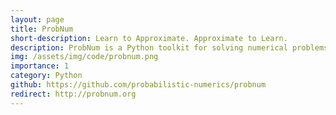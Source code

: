 ```yaml
---
layout: page
title: ProbNum
short-description: Learn to Approximate. Approximate to Learn.
description: ProbNum is a Python toolkit for solving numerical problems in linear algebra, optimization, quadrature and differential equations. ProbNum solvers not only estimate the solution of the numerical problem, but also its uncertainty (numerical error) which arises from finite computational resources, discretization and stochastic input. This numerical uncertainty can be used in downstream decisions.
img: /assets/img/code/probnum.png
importance: 1
category: Python
github: https://github.com/probabilistic-numerics/probnum
redirect: http://probnum.org
---
```

